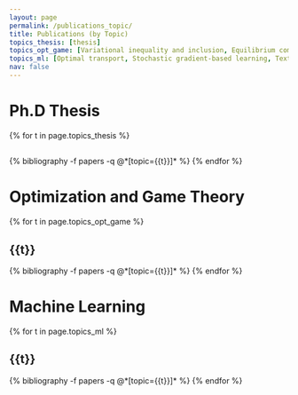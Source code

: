 ```yaml
---
layout: page
permalink: /publications_topic/
title: Publications (by Topic)
topics_thesis: [thesis]
topics_opt_game: [Variational inequality and inclusion, Equilibrium computation, Minimax optimization, Nonconvex nonsmooth optimization, High-order optimization, Alternating direction method of multiplier (ADMM)]
topics_ml: [Optimal transport, Stochastic gradient-based learning, Text analytics, Online learning]
nav: false
---
```


<div class="publications">

<h1>Ph.D Thesis</h1>

{% for t in page.topics_thesis %}
  <h2 class="topic"></h2>
  {% bibliography -f papers -q @*[topic={{t}}]* %}
{% endfor %}

<h1>Optimization and Game Theory</h1>

{% for t in page.topics_opt_game %}
  <h2 class="topic">{{t}}</h2>
  {% bibliography -f papers -q @*[topic={{t}}]* %}
{% endfor %}

<h1>Machine Learning</h1>

{% for t in page.topics_ml %}
  <h2 class="topic">{{t}}</h2>
  {% bibliography -f papers -q @*[topic={{t}}]* %}
{% endfor %}

</div>
